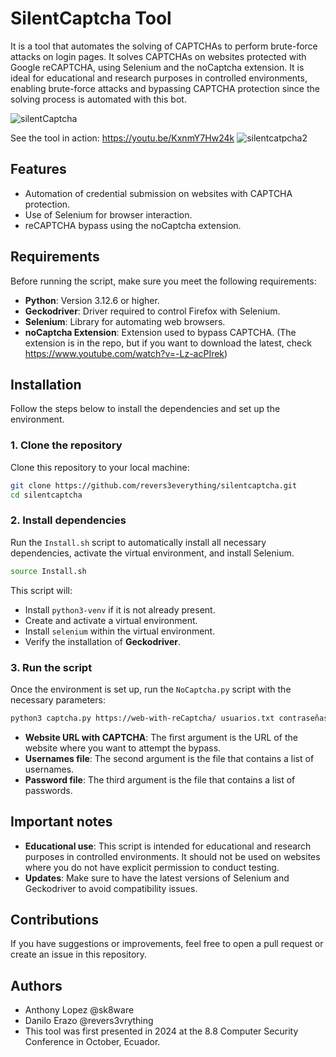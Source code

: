 # SilentCaptcha Tool

It is a tool that automates the solving of CAPTCHAs to perform brute-force attacks on login pages. It solves CAPTCHAs on websites protected with Google reCAPTCHA, using Selenium and the noCaptcha extension. It is ideal for educational and research purposes in controlled environments, enabling brute-force attacks and bypassing CAPTCHA protection since the solving process is automated with this bot.

![silentCaptcha](https://github.com/user-attachments/assets/79502eb7-6e91-4279-a351-220646bcfec4)

See the tool in action: https://youtu.be/KxnmY7Hw24k
![silentcatpcha2](https://github.com/user-attachments/assets/7be15c7a-5d93-47b7-957a-62d827b5c763)


## Features

- Automation of credential submission on websites with CAPTCHA protection.
- Use of Selenium for browser interaction.
- reCAPTCHA bypass using the noCaptcha extension.

## Requirements

Before running the script, make sure you meet the following requirements:

- **Python**: Version 3.12.6 or higher.
- **Geckodriver**: Driver required to control Firefox with Selenium.
- **Selenium**: Library for automating web browsers.
- **noCaptcha Extension**: Extension used to bypass CAPTCHA. (The extension is in the repo, but if you want to download the latest, check https://www.youtube.com/watch?v=-Lz-acPIrek)

## Installation

Follow the steps below to install the dependencies and set up the environment.

### 1. Clone the repository

Clone this repository to your local machine:

```bash
git clone https://github.com/revers3everything/silentcaptcha.git
cd silentcaptcha
```

### 2. Install dependencies

Run the `Install.sh` script to automatically install all necessary dependencies, activate the virtual environment, and install Selenium.

```bash
source Install.sh
```
This script will:
- Install `python3-venv` if it is not already present.
- Create and activate a virtual environment.
- Install `selenium` within the virtual environment.
- Verify the installation of **Geckodriver**.

### 3. Run the script

Once the environment is set up, run the `NoCaptcha.py` script with the necessary parameters:

```bash
python3 captcha.py https://web-with-reCaptcha/ usuarios.txt contraseñas.txt
```

- **Website URL with CAPTCHA**: The first argument is the URL of the website where you want to attempt the bypass.
- **Usernames file**: The second argument is the file that contains a list of usernames.
- **Password file**: The third argument is the file that contains a list of passwords.

## Important notes

- **Educational use**: This script is intended for educational and research purposes in controlled environments. It should not be used on websites where you do not have explicit permission to conduct testing.
- **Updates**: Make sure to have the latest versions of Selenium and Geckodriver to avoid compatibility issues.

## Contributions

If you have suggestions or improvements, feel free to open a pull request or create an issue in this repository.

## Authors

- Anthony Lopez @sk8ware
- Danilo Erazo @revers3vrything
- This tool was first presented in 2024 at the 8.8 Computer Security Conference in October, Ecuador.
